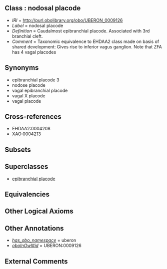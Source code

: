 
## Class : nodosal placode

 * *IRI* = http://purl.obolibrary.org/obo/UBERON_0009126
 * *Label* = nodosal placode
 * *Definition* = Caudalmost epibranchial placode. Associated with 3rd branchial cleft.
 * *Comment* = Taxonomic equivalence to EHDAA2 class made on basis of shared development: Gives rise to inferior vagus ganglion. Note that ZFA has 4 vagal placodes

## Synonyms

 * epibranchial placode 3
 * nodose placode
 * vagal epibranchial placode
 * vagal X placode
 * vagal placode

## Cross-references

 * EHDAA2:0004208
 * XAO:0004213

## Subsets


## Superclasses

 * [epibranchial placode](../../UBERON/78/UBERON_0003078.md)

## Equivalencies


## Other Logical Axioms


## Other Annotations

 * *[has_obo_namespace](../../ce/oboInOwl#hasOBONamespace.md)* = uberon
 * *[oboInOwl#id](../../id/oboInOwl#id.md)* = UBERON:0009126

## External Comments

